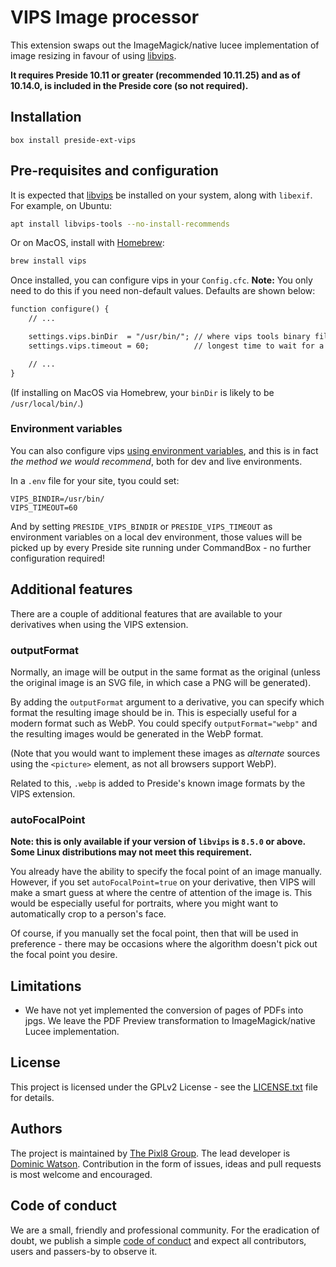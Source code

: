 # VIPS Image processor

This extension swaps out the ImageMagick/native lucee implementation of image resizing in favour of using [libvips](https://libvips.github.io/libvips/).



**It requires Preside 10.11 or greater (recommended 10.11.25) and as of 10.14.0, is included in the Preside core (so not required).**

## Installation

```
box install preside-ext-vips
```

## Pre-requisites and configuration

It is expected that [libvips](https://libvips.github.io/libvips/) be installed on your system, along with `libexif`. For example, on Ubuntu:

```bash
apt install libvips-tools --no-install-recommends
```

Or on MacOS, install with [Homebrew](https://brew.sh/):

```bash
brew install vips
```

Once installed, you can configure vips in your `Config.cfc`. **Note:** You only need to do this if you need non-default values. Defaults are shown below:

```cfc
function configure() {
	// ...

	settings.vips.binDir  = "/usr/bin/"; // where vips tools binary files are found
	settings.vips.timeout = 60;          // longest time to wait for a VIPs operation to complete

	// ...
}
```

(If installing on MacOS via Homebrew, your `binDir` is likely to be `/usr/local/bin/`.)

### Environment variables

You can also configure vips [using environment variables](https://docs.preside.org/devguides/config.html#injecting-environment-variables), and this is in fact *the method we would recommend*, both for dev and live environments.

In a `.env` file for your site, tyou could set:

```
VIPS_BINDIR=/usr/bin/
VIPS_TIMEOUT=60
```

And by setting `PRESIDE_VIPS_BINDIR` or `PRESIDE_VIPS_TIMEOUT` as environment variables on a local dev environment, those values will be picked up by every Preside site running under CommandBox - no further configuration required!


## Additional features

There are a couple of additional features that are available to your derivatives when using the VIPS extension.

### outputFormat

Normally, an image will be output in the same format as the original (unless the original image is an SVG file, in which case a PNG will be generated).

By adding the `outputFormat` argument to a derivative, you can specify which format the resulting image should be in. This is especially useful for a modern format such as WebP. You could specify `outputFormat="webp"` and the resulting images would be generated in the WebP format.

(Note that you would want to implement these images as _alternate_ sources using the `<picture>` element, as not all browsers support WebP).

Related to this, `.webp` is added to Preside's known image formats by the VIPS extension.

### autoFocalPoint

**Note: this is only available if your version of `libvips` is `8.5.0` or above. Some Linux distributions may not meet this requirement.**

You already have the ability to specify the focal point of an image manually. However, if you set `autoFocalPoint=true` on your derivative, then VIPS will make a smart guess at where the centre of attention of the image is. This would be especially useful for portraits, where you might want to automatically crop to a person's face.

Of course, if you manually set the focal point, then that will be used in preference - there may be occasions where the algorithm doesn't pick out the focal point you desire.

## Limitations

* We have not yet implemented the conversion of pages of PDFs into jpgs. We leave the PDF Preview transformation to ImageMagick/native Lucee implementation.

## License

This project is licensed under the GPLv2 License - see the [LICENSE.txt](https://github.com/pixl8/preside-ext-vips/blob/stable/LICENSE.txt) file for details.

## Authors

The project is maintained by [The Pixl8 Group](https://www.pixl8.co.uk). The lead developer is [Dominic Watson](https://github.com/DominicWatson). Contribution in the form of issues, ideas and pull requests is most welcome and encouraged.

## Code of conduct

We are a small, friendly and professional community. For the eradication of doubt, we publish a simple [code of conduct](https://github.com/pixl8/preside-ext-vips/blob/stable/CODE_OF_CONDUCT.md) and expect all contributors, users and passers-by to observe it.